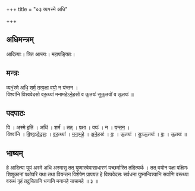 +++
title = "०३ व्य१स्मे अधि"

+++
## अधिमन्त्रम्
आदित्याः। त्रित आप्त्यः। महापङ्क्तिः।

## मन्त्रः
व्य१॒॑स्मे अधि॒ शर्म॒ तत्प॒क्षा वयो॒ न य॑न्तन ।  
विश्वा॑नि विश्ववेदसो वरू॒थ्या॑ मनामहेऽने॒हसो॑ व ऊ॒तयः॑ सुऊ॒तयो॑ व ऊ॒तयः॑ ॥

## पदपाठः
वि । अ॒स्मे इति॑ । अधि॑ । शर्म॑ । तत् । प॒क्षा । वयः॑ । न । य॒न्त॒न॒ ।  
विश्वा॑नि । वि॒श्व॒ऽवे॒द॒सः॒ । व॒रू॒थ्या॑ । म॒ना॒म॒हे॒ । अ॒ने॒हसः॑ । वः॒ । ऊ॒तयः॑ । सु॒ऽऊ॒तयः॑ । वः॒ । ऊ॒तयः॑ ॥

## भाष्यम्
हे आदित्या यूयं अस्मे अधि अस्मासु तत् युष्मास्वेवासाधारणं यच्छर्मास्ति तदित्यर्थः । तत् वयोन पक्षा पक्षिणः शिशुकानां पक्षोपरि यथा तथा वियन्तन विशेषेण प्रापयत हे विश्ववेदसः सर्वधना युष्मान्विश्वानि सर्वाणि वरूथ्या वरूथं गृहं तदुचितानि धनानि मनामहे याचामहे ॥ ३ ॥